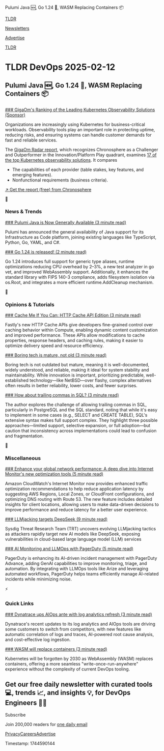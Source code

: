 Pulumi Java 🆕, Go 1.24 🐹, WASM Replacing Containers 📦

[TLDR](/)

[Newsletters](/newsletters)

[Advertise](https://advertise.tldr.tech/)

[TLDR](/)

# TLDR DevOps 2025-02-12

## Pulumi Java 🆕, Go 1.24 🐹, WASM Replacing Containers 📦

### 

[### GigaOm's Ranking of the Leading Kubernetes Observability Solutions (Sponsor)](https://chronosphere.io/resource/gigaom-radar-for-kubernetes-observability/?utm_medium=newsletter&amp;utm_source=tldr-devops&amp;utm_campaign=20240212)

Organizations are increasingly using Kubernetes for business-critical workloads. Observability tools play an important role in protecting uptime, reducing risks, and ensuring systems can handle customer demands for fast and reliable services.

The [GigaOm Radar report](https://chronosphere.io/resource/gigaom-radar-for-kubernetes-observability/?utm_medium=newsletter&utm_source=tldr-devops&utm_campaign=20240212), which recognizes Chronosphere as a Challenger and Outperformer in the Innovation/Platform Play quadrant, examines [17 of the top Kubernetes observability solutions](https://chronosphere.io/resource/gigaom-radar-for-kubernetes-observability/?utm_medium=newsletter&utm_source=tldr-devops&utm_campaign=20240212). It compares

* The capabilities of each provider (table stakes, key features, and emerging features).
* Nonfunctional requirements (business criteria).

[↗️ Get the report (free) from Chronosphere](https://chronosphere.io/resource/gigaom-radar-for-kubernetes-observability/?utm_medium=newsletter&utm_source=tldr-devops&utm_campaign=20240212)

📱

### News & Trends

[### Pulumi Java is Now Generally Available (3 minute read)](https://www.pulumi.com/blog/java-1-0/?utm_source=tldrdevops)

Pulumi has announced the general availability of Java support for its Infrastructure as Code platform, joining existing languages like TypeScript, Python, Go, YAML, and C#.

[### Go 1.24 is released! (2 minute read)](https://go.dev/blog/go1.24?utm_source=tldrdevops)

Go 1.24 introduces full support for generic type aliases, runtime optimizations reducing CPU overhead by 2–3%, a new test analyzer in go vet, and improved WebAssembly support. Additionally, it enhances the standard library with FIPS 140-3 compliance, adds filesystem isolation via os.Root, and integrates a more efficient runtime.AddCleanup mechanism.

🚀

### Opinions & Tutorials

[### Cache Me If You Can: HTTP Cache API Edition (3 minute read)](https://www.fastly.com/blog/cache-me-if-you-can-http-cache-api-edition?utm_source=tldrdevops)

Fastly's new HTTP Cache APIs give developers fine-grained control over caching behavior within Compute, enabling dynamic content customization and improved performance. These APIs allow modifications to cache properties, response headers, and caching rules, making it easier to optimize delivery speed and resource efficiency.

[### Boring tech is mature, not old (3 minute read)](https://rubenerd.com/boring-tech-is-mature-not-old/?utm_source=tldrdevops)

Boring tech is not outdated but mature, meaning it is well-documented, widely understood, and reliable, making it ideal for system stability and maintainability. While innovation is important, prioritizing predictable, well-established technology—like NetBSD—over flashy, complex alternatives often results in better reliability, lower costs, and fewer surprises.

[### How about trailing commas in SQL? (3 minute read)](https://peter.eisentraut.org/blog/2025/02/11/how-about-trailing-commas-in-sql?utm_source=tldrdevops)

The author explores the challenge of allowing trailing commas in SQL, particularly in PostgreSQL and the SQL standard, noting that while it's easy to implement in some cases (e.g., SELECT and CREATE TABLE), SQL's extensive syntax makes full support complex. They highlight three possible approaches—limited support, selective expansion, or full adoption—but caution that inconsistency across implementations could lead to confusion and fragmentation.

🎁

### Miscellaneous

[### Enhance your global network performance: A deep dive into Internet Monitor's new optimization tools (5 minute read)](https://aws.amazon.com/blogs/mt/enhance-your-global-network-performance-a-deep-dive-into-internet-monitors-new-optimization-tools/?utm_source=tldrdevops)

Amazon CloudWatch's Internet Monitor now provides enhanced traffic optimization recommendations to help reduce application latency by suggesting AWS Regions, Local Zones, or CloudFront configurations, and optimizing DNS routing with Route 53. The new feature includes detailed insights for client locations, allowing users to make data-driven decisions to improve performance and reduce latency for a better user experience.

[### LLMjacking targets DeepSeek (9 minute read)](https://sysdig.com/blog/llmjacking-targets-deepseek/?utm_source=tldrdevops)

Sysdig Threat Research Team (TRT) uncovers evolving LLMjacking tactics as attackers rapidly target new AI models like DeepSeek, exposing vulnerabilities in cloud-based large language model (LLM) services

[### AI Monitoring and LLMOps with PagerDuty (5 minute read)](https://www.pagerduty.com/blog/ai-monitoring-llmops/?utm_source=tldrdevops)

PagerDuty is enhancing its AI-driven incident management with PagerDuty Advance, adding GenAI capabilities to improve monitoring, triage, and automation. By integrating with LLMOps tools like Arize and leveraging automated workflows, PagerDuty helps teams efficiently manage AI-related incidents while minimizing noise.

⚡️

### Quick Links

[### Dynatrace ups AIOps ante with log analytics refresh (3 minute read)](https://www.techtarget.com/searchitoperations/news/366618876/Dynatrace-ups-AIOps-ante-with-log-analytics-refresh?utm_source=tldrdevops)

Dynatrace's recent updates to its log analytics and AIOps tools are driving some customers to switch from competitors, with new features like automatic correlation of logs and traces, AI-powered root cause analysis, and cost-effective log ingestion.

[### WASM will replace containers (3 minute read)](https://creston.blog/wasm-will-replace-containers/?utm_source=tldrdevops)

Kubernetes will be forgotten by 2030 as WebAssembly (WASM) replaces containers, offering a more seamless "write-once-run-anywhere" experience without the complexity of current DevOps tooling.

## Get our free daily newsletter with curated tools 💻, trends 📈, and insights 💡, for DevOps Engineers 👨‍💻

Subscribe

Join 200,000 readers for [one daily email](/api/latest/devops)

[Privacy](/privacy)[Careers](https://jobs.ashbyhq.com/tldr.tech)[Advertise](/devops/advertise)

Timestamp: 1744590144